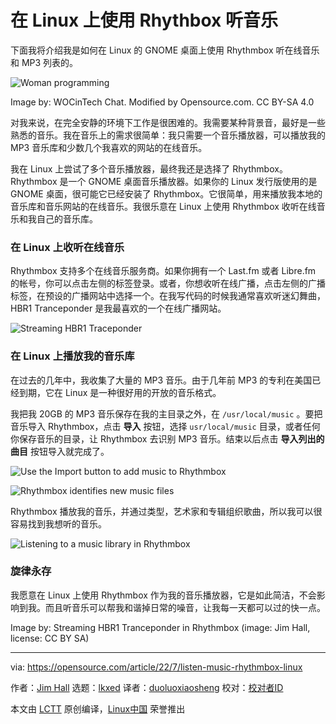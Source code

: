 [#]: subject: "Listen to music on Linux with Rhythmbox"
[#]: via: "https://opensource.com/article/22/7/listen-music-rhythmbox-linux"
[#]: author: "Jim Hall https://opensource.com/users/jim-hall"
[#]: collector: "lkxed"
[#]: translator: "duoluoxiaosheng"
[#]: reviewer: " "
[#]: publisher: " "
[#]: url: " "

在 Linux 上使用 Rhythbox 听音乐
======
下面我将介绍我是如何在 Linux 的 GNOME 桌面上使用 Rhythmbox 听在线音乐和 MP3 列表的。

![Woman programming][1] 

Image by: WOCinTech Chat. Modified by Opensource.com. CC BY-SA 4.0

对我来说，在完全安静的环境下工作是很困难的。我需要某种背景音，最好是一些熟悉的音乐。我在音乐上的需求很简单：我只需要一个音乐播放器，可以播放我的 MP3 音乐库和少数几个我喜欢的网站的在线音乐。

我在 Linux 上尝试了多个音乐播放器，最终我还是选择了 Rhythmbox。 Rhythmbox 是一个 GNOME 桌面音乐播放器。如果你的 Linux 发行版使用的是 GNOME 桌面，很可能它已经安装了 Rhythmbox。它很简单，用来播放我本地的音乐库和音乐网站的在线音乐。我很乐意在 Linux 上使用 Rhythmbox 收听在线音乐和我自己的音乐库。

### 在 Linux 上收听在线音乐

Rhythmbox 支持多个在线音乐服务商。如果你拥有一个 Last.fm 或者 Libre.fm 的帐号，你可以点击左侧的标签登录。或者，你想收听在线广播，点击左侧的广播标签，在预设的广播网站中选择一个。在我写代码的时候我通常喜欢听迷幻舞曲，HBR1 Tranceponder 是我最喜欢的一个在线广播网站。

![Streaming HBR1 Traceponder][2]

### 在 Linux 上播放我的音乐库

在过去的几年中，我收集了大量的 MP3 音乐。由于几年前 MP3 的专利在美国已经到期，它在 Linux 是一种很好用的开放的音乐格式。

我把我 20GB 的 MP3 音乐保存在我的主目录之外，在 `/usr/local/music` 。要把音乐导入 Rhythmbox，点击 **导入** 按钮，选择 `usr/local/music` 目录，或者任何你保存音乐的目录，让 Rhythmbox 去识别 MP3 音乐。结束以后点击 **导入列出的曲目** 按钮导入就完成了。

![Use the Import button to add music to Rhythmbox][3]

![Rhythmbox identifies new music files][4]

Rhythmbox 播放我的音乐，并通过类型，艺术家和专辑组织歌曲，所以我可以很容易找到我想听的音乐。

![Listening to a music library in Rhythmbox][5]

###  旋律永存

我愿意在 Linux 上使用 Rhythmbox 作为我的音乐播放器，它是如此简洁，不会影响到我。而且听音乐可以帮我和谐掉日常的噪音，让我每一天都可以过的快一点。

Image by: Streaming HBR1 Tranceponder in Rhythmbox (image: Jim Hall, license: CC BY SA)

--------------------------------------------------------------------------------

via: https://opensource.com/article/22/7/listen-music-rhythmbox-linux

作者：[Jim Hall][a]
选题：[lkxed][b]
译者：[duoluoxiaosheng](https://github.com/duoluoxiaosheng)
校对：[校对者ID](https://github.com/校对者ID)

本文由 [LCTT](https://github.com/LCTT/TranslateProject) 原创编译，[Linux中国](https://linux.cn/) 荣誉推出

[a]: https://opensource.com/users/jim-hall
[b]: https://github.com/lkxed
[1]: https://opensource.com/sites/default/files/lead-images/programming-code-keyboard-laptop-music-headphones.png
[2]: https://opensource.com/sites/default/files/2022-07/rhythmbox-hbr1.png
[3]: https://opensource.com/sites/default/files/2022-07/rhythmbox-import1_0.png
[4]: https://opensource.com/sites/default/files/2022-07/rhythmbox-import2.png
[5]: https://opensource.com/sites/default/files/2022-07/rhythmbox-dido-lifeforrent.png
